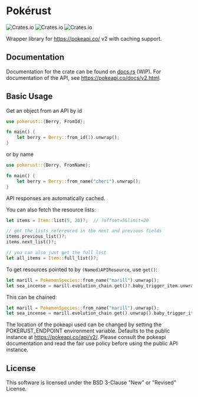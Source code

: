 # Pokérust
![Crates.io](https://img.shields.io/crates/v/pokerust?style=flat-square)
![Crates.io](https://img.shields.io/crates/d/pokerust?style=flat-square)
![Crates.io](https://img.shields.io/crates/l/pokerust?style=flat-square)

Wrapper library for <https://pokeapi.co/> v2 with caching support.

## Documentation

Documentation for the crate can be found on
[docs.rs](https://docs.rs/pokerust) (WIP). For documentation of the API, see
<https://pokeapi.co/docs/v2.html>.

## Basic Usage

Get an object from an API by id

```rust
use pokerust::{Berry, FromId};

fn main() {
    let berry = Berry::from_id(1).unwrap();
}
```

or by name

```rust
use pokerust::{Berry, FromName};

fn main() {
    let berry = Berry::from_name("cheri").unwrap();
}
```

API responses are automatically cached.

You can also fetch the resource lists:

```rust
let items = Item::list(5, 20)?;  // ?offset=5&limit=20

// get the lists referenced in the next and previous fields
items.previous_list()?;
items.next_list()?;

// you can also just get the full list
let all_items = Item::full_list()?;
```

To get resources pointed to by `(Named)APIResource`, use `get()`:

```rust
let marill = PokemonSpecies::from_name("marill").unwrap();
let sea_incense = marill.evolution_chain.get()?.baby_trigger_item.unwrap().get()?;
```

This can be chained:

```rust
let marill = PokemonSpecies::from_name("marill").unwrap();
let sea_incense = marill.evolution_chain.get().unwrap().baby_trigger_item.unwrap().get().unwrap();
```

The location of the pokeapi used can be changed by setting the
POKERUST_ENDPOINT environment variable. Defaults to the public instance at
<https://pokeapi.co/api/v2/>. Please consult the pokeapi documentation and read
the fair use policy before using the public API instance.

## License

This software is licensed under the BSD 3-Clause "New" or "Revised" License.
